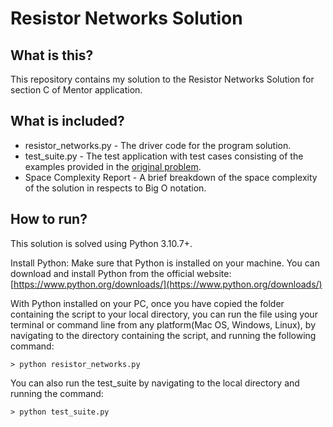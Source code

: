 # Resistor Networks Solution

## What is this?
This repository contains my solution to the Resistor Networks Solution for section C of Mentor application.

## What is included?
* resistor_networks.py - The driver code for the program solution.
* test_suite.py - The test application with test cases consisting of the examples provided in the [original problem](https://edabit.com/challenge/eWXL8Jz78hP5tW644).
* Space Complexity Report - A brief breakdown of the space complexity of the solution in respects to Big O notation.

## How to run?

This solution is solved using Python 3.10.7+.

Install Python: Make sure that Python is installed on your machine. You can download and install Python from the official website: [https://www.python.org/downloads/](https://www.python.org/downloads/)

With Python installed on your PC, once you have copied the folder containing the script to your local directory, you can run the file using your terminal or command line from any platform(Mac OS, Windows, Linux), by navigating to the directory containing the script, and running the following command:
```console
> python resistor_networks.py
```

You can also run the test_suite by navigating to the local directory and running the command:
```console
> python test_suite.py
```

